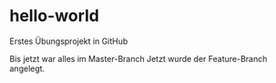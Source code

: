 # hello-world
Erstes Übungsprojekt in GitHub

Bis jetzt war alles im Master-Branch
Jetzt wurde der Feature-Branch angelegt.
